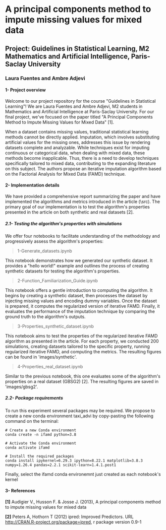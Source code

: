 # A principal components method to impute missing values for mixed data

## Project: Guidelines in Statistical Learning, M2 Mathematics and Artificial Intelligence, Paris-Saclay University 

### Laura Fuentes and Ambre Adjevi

#### 1- Project overview

Welcome to our project repository for the course "Guidelines in Statistical Learning"! We are Laura Fuentes and Ambre Adjevi, M2 students in Mathematics and Artificial Intelligence at Paris-Saclay University. For our final project, we've focused on the paper titled "A Principal Components Method to Impute Missing Values for Mixed Data" [1].

When a dataset contains missing values, traditional statistical learning methods cannot be directly applied. Imputation, which involves substituting artificial values for the missing ones, addresses this issue by rendering datasets complete and analyzable. While techniques exist for imputing continuous or categorical data, when dealing with mixed data, these methods become inapplicable. Thus, there is a need to develop techniques specifically tailored to mixed data, contributing to the expanding literature on this subject. The authors propose an iterative imputation algorithm based on the Factorial Analysis for Mixed Data (FAMD) technique.

#### 2- Implementation details 

We have provided a comprehensive report summarizing the paper and have implemented the algorithms and metrics introduced in the article (\src). The primary goal of our implementation is to test the algorithm's properties presented in the article on both synthetic and real datasets [2].

##### 2.1- Testing the algorithm's properties with simulations

We offer four notebooks to facilitate understanding of the methodology and progressively assess the algorithm's properties:

> 1-Generate_datasets.ipynb

This notebook demonstrates how we generated our synthetic dataset. It provides a "hello world!" example and outlines the process of creating synthetic datasets for testing the algorithm's properties.

> 2-Function_Familiarization_Guide.ipynb

This notebook offers a gentle introduction to computing the algorithm. It begins by creating a synthetic dataset, then processes the dataset by injecting missing values and encoding dummy variables. Once the dataset is prepared, it computes the regularized version of iterative FAMD. Finally, it evaluates the performance of the imputation technique by comparing the ground truth to the algorithm's outputs.

> 3-Properties_synthetic_dataset.ipynb

This notebook aims to test the properties of the regularized iterative FAMD algorithm as presented in the article. For each property, we conducted 200 simulations, creating datasets tailored to the specific property, running regularized iterative FAMD, and computing the metrics. The resulting figures can be found in 'images/synthetic'.

> 4-Properties_real_dataset.ipynb 

Similar to the previous notebook, this one evaluates some of the algorithm's properties on a real dataset (GBSG2) [2]. The resulting figures are saved in 'images/gbsg2'.


##### 2.2- Package requirements

To run this experiment several packages may be required. We propose to create a new conda environment taxi_advi by copy-pasting the following command on the terminal:
```
# Create a new Conda environment
conda create -n ifamd python=3.8

# Activate the Conda environment
conda activate ifamd

# Install the required packages
conda install ipykernel=6.29.3 ipython=8.22.1 matplotlib=3.8.3 numpy=1.26.4 pandas=2.2.1 scikit-learn=1.4.1.post1
```

Finally, select the ifamd conda environemnt just created as each notebook's kernel 


#### 3- References

**[1]**  Audigier V., Husson F. & Josse J. (2013), A principal components method to impute missing values for mixed data

**[2]** Peters A, Hothorn T (2012) ipred: Improved Predictors. URL http://CRAN.R-project.org/package=ipred, r package version 0.9-1